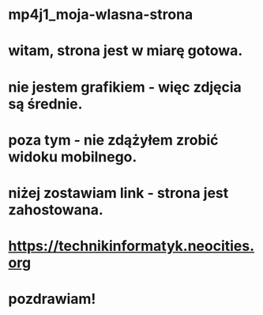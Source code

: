 # mp4j1_moja-wlasna-strona

# witam, strona jest w miarę gotowa. 
# nie jestem grafikiem - więc zdjęcia są średnie.
# poza tym - nie zdążyłem zrobić widoku mobilnego.

# niżej zostawiam link - strona jest zahostowana.

# https://technikinformatyk.neocities.org

# pozdrawiam!
